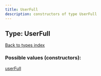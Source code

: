 ```yaml
---
title: UserFull
description: constructors of type UserFull
---
```

## Type: UserFull  
[Back to types index](index.md)



### Possible values (constructors):

[userFull](../constructors/userFull.md)  

